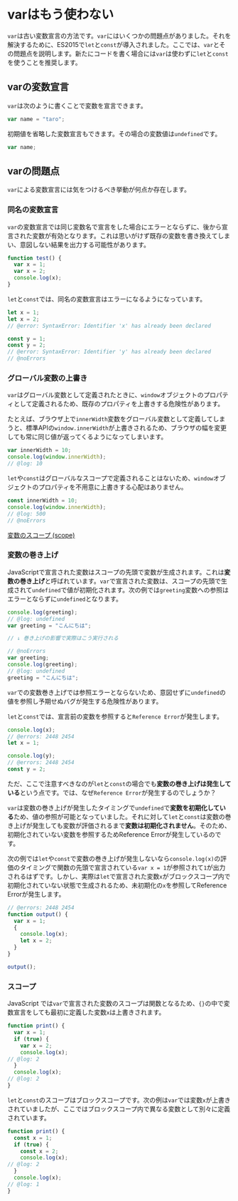 # varはもう使わない

`var`は古い変数宣言の方法です。`var`にはいくつかの問題点がありました。それを解決するために、ES2015で`let`と`const`が導入されました。ここでは、`var`とその問題点を説明します。新たにコードを書く場合には`var`は使わずに`let`と`const`を使うことを推奨します。

## varの変数宣言

`var`は次のように書くことで変数を宣言できます。

```js
var name = "taro";
```

初期値を省略した変数宣言もできます。その場合の変数値は`undefined`です。

```js
var name;
```

## varの問題点

`var`による変数宣言には気をつけるべき挙動が何点か存在します。

### 同名の変数宣言

`var`の変数宣言では同じ変数名で宣言をした場合にエラーとならずに、後から宣言された変数が有効となります。これは思いがけず既存の変数を書き換えてしまい、意図しない結果を出力する可能性があります。

```js
function test() {
  var x = 1;
  var x = 2;
  console.log(x);
}
```

`let`と`const`では、同名の変数宣言はエラーになるようになっています。

```ts twoslash
let x = 1;
let x = 2;
// @error: SyntaxError: Identifier 'x' has already been declared

const y = 1;
const y = 2;
// @error: SyntaxError: Identifier 'y' has already been declared
// @noErrors
```

### グローバル変数の上書き

`var`はグローバル変数として定義されたときに、`window`オブジェクトのプロパティとして定義されるため、既存のプロパティを上書きする危険性があります。

たとえば、ブラウザ上で`innerWidth`変数をグローバル変数として定義してしまうと、標準APIの`window.innerWidth`が上書きされるため、ブラウザの幅を変更しても常に同じ値が返ってくるようになってしまいます。

```js twoslash
var innerWidth = 10;
console.log(window.innerWidth);
// @log: 10
```

`let`や`const`はグローバルなスコープで定義されることはないため、`window`オブジェクトのプロパティを不用意に上書きする心配はありません。

```ts twoslash
const innerWidth = 10;
console.log(window.innerWidth);
// @log: 500
// @noErrors
```

[変数のスコープ (scope)](../statements/variable-scope.md)

### 変数の巻き上げ

JavaScriptで宣言された変数はスコープの先頭で変数が生成されます。これは**変数の巻き上げ**と呼ばれています。`var`で宣言された変数は、スコープの先頭で生成されて`undefined`で値が初期化されます。次の例では`greeting`変数への参照はエラーとならずに`undefined`となります。

```ts twoslash
console.log(greeting);
// @log: undefined
var greeting = "こんにちは";

// ↓ 巻き上げの影響で実際はこう実行される

// @noErrors
var greeting;
console.log(greeting);
// @log: undefined
greeting = "こんにちは";
```

`var`での変数巻き上げでは参照エラーとならないため、意図せずに`undefined`の値を参照し予期せぬバグが発生する危険性があります。

`let`と`const`では、宣言前の変数を参照すると`Reference Error`が発生します。

```ts twoslash
console.log(x);
// @errors: 2448 2454
let x = 1;

console.log(y);
// @errors: 2448 2454
const y = 2;
```

ただ、ここで注意すべきなのが`let`と`const`の場合でも**変数の巻き上げは発生している**という点です。では、なぜ`Reference Error`が発生するのでしょうか？

`var`は変数の巻き上げが発生したタイミングで`undefined`で**変数を初期化している**ため、値の参照が可能となっていました。それに対して`let`と`const`は変数の巻き上げが発生しても変数が評価されるまで**変数は初期化されません**。そのため、初期化されていない変数を参照するためReference Errorが発生しているのです。

次の例では`let`や`const`で変数の巻き上げが発生しないなら`console.log(x)`の評価のタイミングで関数の先頭で宣言されている`var x = 1`が参照されて`1`が出力されるはずです。しかし、実際は`let`で宣言された変数`x`がブロックスコープ内で初期化されていない状態で生成されるため、未初期化の`x`を参照してReference Errorが発生します。

```ts twoslash
// @errors: 2448 2454
function output() {
  var x = 1;
  {
    console.log(x);
    let x = 2;
  }
}

output();
```

### スコープ

JavaScript では`var`で宣言された変数のスコープは関数となるため、`{}`の中で変数宣言をしても最初に定義した変数`x`は上書きされます。

<!--prettier-ignore-->
```ts twoslash
function print() {
  var x = 1;
  if (true) {
    var x = 2;
    console.log(x);
// @log: 2
  }
  console.log(x);
// @log: 2
}
```

`let`と`const`のスコープはブロックスコープです。次の例は`var`では変数`x`が上書きされていましたが、ここではブロックスコープ内で異なる変数として別々に定義されています。

<!--prettier-ignore-->
```ts twoslash
function print() {
  const x = 1;
  if (true) {
    const x = 2;
    console.log(x);
// @log: 2
  }
  console.log(x);
// @log: 1
}
```
